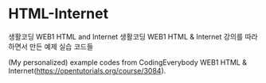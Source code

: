 # HTML-Internet
생활코딩 WEB1 HTML and Internet 
생활코딩 WEB1 HTML & Internet 강의를 따라하면서 만든 예제 실습 코드들

(My personalized) example codes from CodingEverybody WEB1 HTML & Internet(https://opentutorials.org/course/3084).
